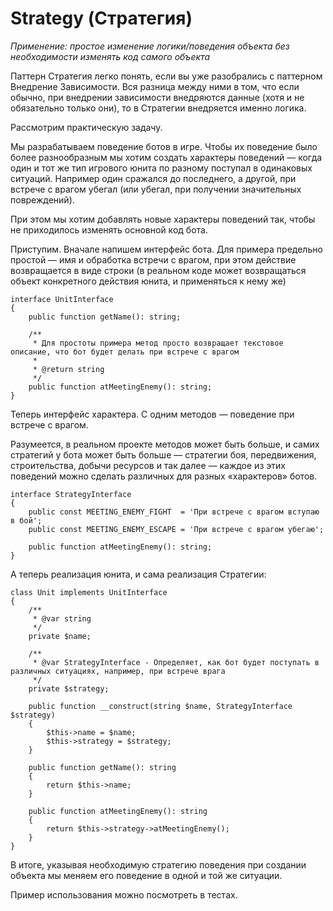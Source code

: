 <h1>Strategy (Стратегия)</h1>

<p>
    <i>Применение: простое изменение логики/поведения объекта без необходимости изменять код самого объекта</i>
</p>

<p>
    Паттерн Стратегия легко понять, если вы уже разобрались с паттерном Внедрение Зависимости. Вся разница между ними
    в том, что если обычно, при внедрении зависимости внедряются данные (хотя и не обязательно только они), то в
     Стратегии внедряется именно логика.
</p>

<p>
    Рассмотрим практическую задачу.
</p>

<p>
    Мы разрабатываем поведение ботов в игре. Чтобы их поведение было более разнообразным мы хотим создать характеры 
    поведений — когда один и тот же тип игрового юнита по разному поступал в одинаковых ситуаций. Например один сражался 
    до последнего, а другой, при встрече с врагом убегал (или убегал, при получении значительных повреждений).
</p>

<p>
    При этом мы хотим добавлять новые характеры поведений так, чтобы не приходилось изменять основной код бота.
</p>

<p>
    Приступим. Вначале напишем интерфейс бота. Для примера предельно простой — имя и обработка встречи с врагом, при 
    этом действие возвращается в виде строки (в реальном коде может возвращаться объект конкретного действия юнита, и 
    применяться к нему же)
</p>

    interface UnitInterface
    {
        public function getName(): string;
    
        /**
         * Для простоты примера метод просто возвращает текстовое описание, что бот будет делать при встрече с врагом
         *
         * @return string
         */
        public function atMeetingEnemy(): string;
    }

<p>
    Теперь интерфейс характера. С одним методов — поведение при встрече с врагом.
</p>

<p>
    Разумеется, в реальном проекте методов может быть больше, и самих стратегий у бота может быть больше — стратегии 
    боя, передвижения, строительства, добычи ресурсов и так далее — каждое из этих поведений можно сделать различных для 
    разных «характеров» ботов.
</p>

    interface StrategyInterface
    {
        public const MEETING_ENEMY_FIGHT  = 'При встрече с врагом вступаю в бой';
        public const MEETING_ENEMY_ESCAPE = 'При встрече с врагом убегаю';
    
        public function atMeetingEnemy(): string;
    }

<p>
    А теперь реализация юнита, и сама реализация Стратегии:
</p>

    class Unit implements UnitInterface
    {
        /**
         * @var string
         */
        private $name;
    
        /**
         * @var StrategyInterface - Определяет, как бот будет поступать в различных ситуациях, например, при встрече врага
         */
        private $strategy;
    
        public function __construct(string $name, StrategyInterface $strategy)
        {
            $this->name = $name;
            $this->strategy = $strategy;
        }
    
        public function getName(): string
        {
            return $this->name;
        }
    
        public function atMeetingEnemy(): string
        {
            return $this->strategy->atMeetingEnemy();
        }
    }

<p>
    В итоге, указывая необходимую стратегию поведения при создании объекта мы меняем его поведение в одной и той же 
    ситуации.
</p>

<p>
    Пример использования можно посмотреть в тестах.
</p>
